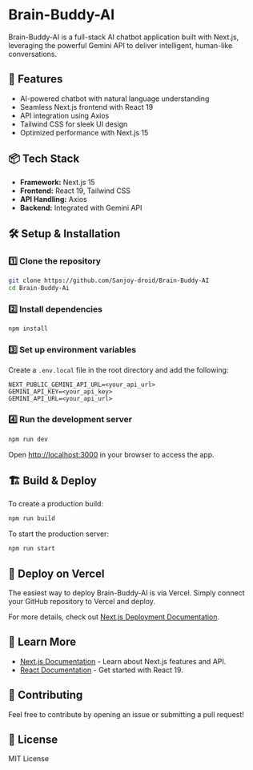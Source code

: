 # Brain-Buddy-AI

Brain-Buddy-AI is a full-stack AI chatbot application built with Next.js, leveraging the powerful Gemini API to deliver intelligent, human-like conversations.

## 🚀 Features

- AI-powered chatbot with natural language understanding
- Seamless Next.js frontend with React 19
- API integration using Axios
- Tailwind CSS for sleek UI design
- Optimized performance with Next.js 15

## 📦 Tech Stack

- **Framework:** Next.js 15
- **Frontend:** React 19, Tailwind CSS
- **API Handling:** Axios
- **Backend:** Integrated with Gemini API

## 🛠️ Setup & Installation

### 1️⃣ Clone the repository

```bash
git clone https://github.com/Sanjoy-droid/Brain-Buddy-AI
cd Brain-Buddy-Ai
```

### 2️⃣ Install dependencies

```bash
npm install
```

### 3️⃣ Set up environment variables

Create a `.env.local` file in the root directory and add the following:

```env
NEXT_PUBLIC_GEMINI_API_URL=<your_api_url>
GEMINI_API_KEY=<your_api_key>
GEMINI_API_URL=<your_api_url>
```

### 4️⃣ Run the development server

```bash
npm run dev
```

Open [http://localhost:3000](http://localhost:3000) in your browser to access the app.

## 🏗️ Build & Deploy

To create a production build:

```bash
npm run build
```

To start the production server:

```bash
npm run start
```

## 🚀 Deploy on Vercel

The easiest way to deploy Brain-Buddy-AI is via Vercel. Simply connect your GitHub repository to Vercel and deploy.

For more details, check out [Next.js Deployment Documentation](https://nextjs.org/docs/deployment).

## 📖 Learn More

- [Next.js Documentation](https://nextjs.org/docs) - Learn about Next.js features and API.
- [React Documentation](https://react.dev/) - Get started with React 19.

## 🤝 Contributing

Feel free to contribute by opening an issue or submitting a pull request!

## 📜 License

MIT License
